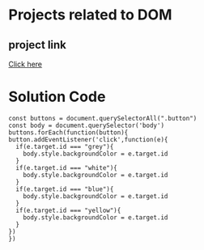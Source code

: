 # Projects related to DOM

## project link
[Click here](https://stackblitz.com/edit/dom-project-chaiaurcode?file=index.html
)

# Solution Code

```
const buttons = document.querySelectorAll(".button")
const body = document.querySelector('body')
buttons.forEach(function(button){
button.addEventListener('click',function(e){
  if(e.target.id === "grey"){
    body.style.backgroundColor = e.target.id
  }
  if(e.target.id === "white"){
    body.style.backgroundColor = e.target.id
  }
  if(e.target.id === "blue"){
    body.style.backgroundColor = e.target.id
  }
  if(e.target.id === "yellow"){
    body.style.backgroundColor = e.target.id
  }
})
})
```